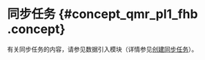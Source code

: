 # 同步任务 {#concept_qmr_pl1_fhb .concept}

有关同步任务的内容，请参见数据引入模块（详情参见[创建同步任务](intl.zh-CN/用户指南/数据引入/同步任务/创建同步任务.md#)）。

